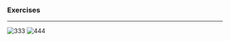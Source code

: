 ### Exercises
---
![333](https://github.com/JeffKirui/html-css-learningcourse-2023/assets/64260549/7c758958-7912-471f-8745-0125f37b04b2)
![444](https://github.com/JeffKirui/html-css-learningcourse-2023/assets/64260549/bdb2fbaa-f03e-4d15-8970-288f0b0a2448)
